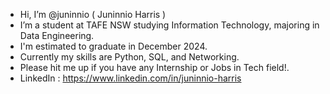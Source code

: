 -  Hi, I’m @juninnio ( Juninnio Harris )
-  I’m a student at TAFE NSW studying Information Technology, majoring in Data Engineering.
-  I'm estimated to graduate in December 2024. 
-  Currently my skills are Python, SQL, and Networking.
-  Please hit me up if you have any Internship or Jobs in Tech field!.
-  LinkedIn : https://www.linkedin.com/in/juninnio-harris

<!---
juninnio/juninnio is a ✨ special ✨ repository because its `README.md` (this file) appears on your GitHub profile.
You can click the Preview link to take a look at your changes.
--->
